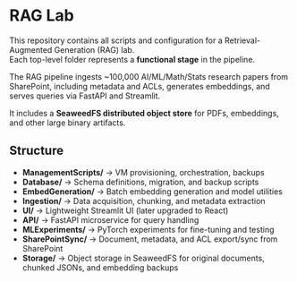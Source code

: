 # RAG Lab  

This repository contains all scripts and configuration for a Retrieval-Augmented Generation (RAG) lab.  
Each top-level folder represents a **functional stage** in the pipeline.  

The RAG pipeline ingests ~100,000 AI/ML/Math/Stats research papers from SharePoint, including metadata and ACLs, generates embeddings, and serves queries via FastAPI and Streamlit.  

It includes a **SeaweedFS distributed object store** for PDFs, embeddings, and other large binary artifacts.  

## Structure  

- **ManagementScripts/** → VM provisioning, orchestration, backups  
- **Database/** → Schema definitions, migration, and backup scripts  
- **EmbedGeneration/** → Batch embedding generation and model utilities  
- **Ingestion/** → Data acquisition, chunking, and metadata extraction  
- **UI/** → Lightweight Streamlit UI (later upgraded to React)  
- **API/** → FastAPI microservice for query handling  
- **MLExperiments/** → PyTorch experiments for fine-tuning and testing  
- **SharePointSync/** → Document, metadata, and ACL export/sync from SharePoint  
- **Storage/** → Object storage in SeaweedFS for original documents, chunked JSONs, and embedding backups
